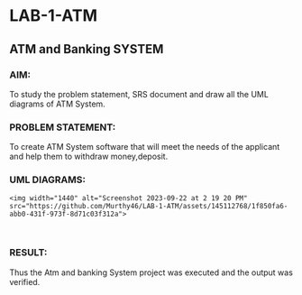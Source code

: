 # LAB-1-ATM
## ATM and Banking SYSTEM
### AIM: 
To study the problem statement, SRS document and draw all the UML diagrams of ATM
System.
### PROBLEM STATEMENT:
To create ATM System software that will meet the needs of the applicant and help them
to withdraw money,deposit.
### UML DIAGRAMS:

```
<img width="1440" alt="Screenshot 2023-09-22 at 2 19 20 PM" src="https://github.com/Murthy46/LAB-1-ATM/assets/145112768/1f850fa6-abb0-431f-973f-8d71c03f312a">



```







### RESULT: 
Thus the Atm and banking System project was executed and the output was verified.
